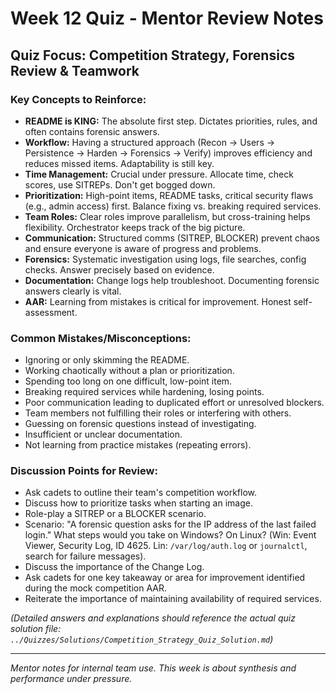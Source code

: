 # Week 12 Quiz - Mentor Review Notes

## Quiz Focus: Competition Strategy, Forensics Review & Teamwork

### Key Concepts to Reinforce:

-   **README is KING:** The absolute first step. Dictates priorities, rules, and often contains forensic answers.
-   **Workflow:** Having a structured approach (Recon -> Users -> Persistence -> Harden -> Forensics -> Verify) improves efficiency and reduces missed items. Adaptability is still key.
-   **Time Management:** Crucial under pressure. Allocate time, check scores, use SITREPs. Don't get bogged down.
-   **Prioritization:** High-point items, README tasks, critical security flaws (e.g., admin access) first. Balance fixing vs. breaking required services.
-   **Team Roles:** Clear roles improve parallelism, but cross-training helps flexibility. Orchestrator keeps track of the big picture.
-   **Communication:** Structured comms (SITREP, BLOCKER) prevent chaos and ensure everyone is aware of progress and problems.
-   **Forensics:** Systematic investigation using logs, file searches, config checks. Answer precisely based on evidence.
-   **Documentation:** Change logs help troubleshoot. Documenting forensic answers clearly is vital.
-   **AAR:** Learning from mistakes is critical for improvement. Honest self-assessment.

### Common Mistakes/Misconceptions:

-   Ignoring or only skimming the README.
-   Working chaotically without a plan or prioritization.
-   Spending too long on one difficult, low-point item.
-   Breaking required services while hardening, losing points.
-   Poor communication leading to duplicated effort or unresolved blockers.
-   Team members not fulfilling their roles or interfering with others.
-   Guessing on forensic questions instead of investigating.
-   Insufficient or unclear documentation.
-   Not learning from practice mistakes (repeating errors).

### Discussion Points for Review:

-   Ask cadets to outline their team's competition workflow.
-   Discuss how to prioritize tasks when starting an image.
-   Role-play a SITREP or a BLOCKER scenario.
-   Scenario: "A forensic question asks for the IP address of the last failed login." What steps would you take on Windows? On Linux? (Win: Event Viewer, Security Log, ID 4625. Lin: `/var/log/auth.log` or `journalctl`, search for failure messages).
-   Discuss the importance of the Change Log.
-   Ask cadets for one key takeaway or area for improvement identified during the mock competition AAR.
-   Reiterate the importance of maintaining availability of required services.

*(Detailed answers and explanations should reference the actual quiz solution file: `../Quizzes/Solutions/Competition_Strategy_Quiz_Solution.md`)*

---
*Mentor notes for internal team use. This week is about synthesis and performance under pressure.*
